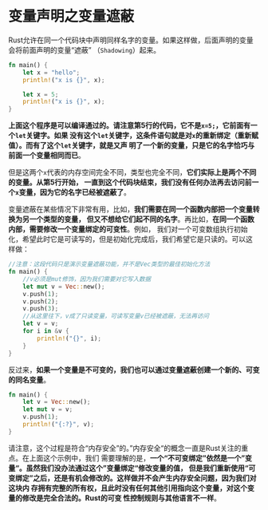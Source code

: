 变量声明之变量遮蔽
================================================================================
Rust允许在同一个代码块中声明同样名字的变量。如果这样做，后面声明的变量会将前面声明的变量“遮蔽”
（`Shadowing`）起来。
```rust
fn main() {
    let x = "hello";
    println!("x is {}", x);

    let x = 5;
    println!("x is {}", x);
}
```
**上面这个程序是可以编译通过的。请注意第5行的代码，它不是`x=5;`，它前面有一个`let`关键字。如果
没有这个`let`关键字，这条件语句就是对`x`的重新绑定（重新赋值）。而有了这个`let`关键字，就是又声
明了一个新的变量，只是它的名字恰巧与前面一个变量相同而已**。

但是这两个`x`代表的内存空间完全不同，类型也完全不同，**它们实际上是两个不同的变量。从第5行开始，
一直到这个代码块结束，我们没有任何办法再去访问前一个`x`变量，因为它的名字已经被遮蔽了**。

变量遮蔽在某些情况下非常有用，比如，**我们需要在同一个函数内部把一个变量转换为另一个类型的变量，
但又不想给它们起不同的名字**。再比如，**在同一个函数内部，需要修改一个变量绑定的可变性**。例如，
我们对一个可变数组执行初始化，希望此时它是可读写的，但是初始化完成后，我们希望它是只读的。可以这
样做：
```rust
//注意：这段代码只是演示变量遮蔽功能，并不是Vec类型的最佳初始化方法
fn main() {
    //v必须是mut修饰，因为我们需要对它写入数据    
    let mut v = Vec::new();
    v.push(1);
    v.push(2);
    v.push(3);
    //从这里往下，v成了只读变量，可读写变量v已经被遮蔽，无法再访问
    let v = v;
    for i in &v {
        println!("{}", i);
    }
}
```
反过来，**如果一个变量是不可变的，我们也可以通过变量遮蔽创建一个新的、可变的同名变量**。
```rust
fn main() {
    let v = Vec::new();
    let mut v = v;
    v.push(1);
    println!("{:?}", v);
}
```
请注意，这个过程是符合“内存安全”的。”内存安全“的概念一直是Rust关注的重点。在上面这个示例中，我们
需要理解的是，**一个“不可变绑定”依然是一个”变量“。虽然我们没办法通过这个”变量绑定“修改变量的值，
但是我们重新使用“可变绑定”之后，还是有机会修改的。这样做并不会产生内存安全问题，因为我们对这块内
存拥有完整的所有权，且此时没有任何其他引用指向这个变量，对这个变量的修改是完全合法的。Rust的可变
性控制规则与其他语言不一样**。
